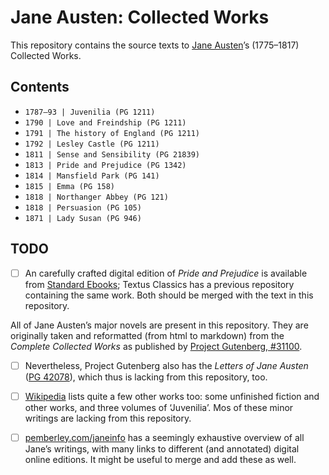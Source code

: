 # Jane Austen: Collected Works

This repository contains the source texts to [Jane Austen](https://en.wikipedia.org/wiki/Jane_Austen)’s (1775–1817) Collected Works.

## Contents

- `1787–93 | Juvenilia (PG 1211)`
- `1790 | Love and Freindship (PG 1211)`
- `1791 | The history of England (PG 1211)`
- `1792 | Lesley Castle (PG 1211)`
- `1811 | Sense and Sensibility (PG 21839)`
- `1813 | Pride and Prejudice (PG 1342)`
- `1814 | Mansfield Park (PG 141)`
- `1815 | Emma (PG 158)`
- `1818 | Northanger Abbey (PG 121)`
- `1818 | Persuasion (PG 105)`
- `1871 | Lady Susan (PG 946)`

## TODO

- [ ] An carefully crafted digital edition of _Pride and Prejudice_ is available from [Standard Ebooks](https://standardebooks.org/ebooks/jane-austen/pride-and-prejudice); Textus Classics has a previous repository containing the same work. Both should be merged with the text in this repository.

All of Jane Austen’s major novels are present in this repository. They are originally taken and reformatted (from html to markdown) from the _Complete Collected Works_ as published by [Project Gutenberg, #31100](https://www.gutenberg.org/ebooks/31100).

- [ ] Nevertheless, Project Gutenberg also has the _Letters of Jane Austen_ ([PG 42078](https://www.gutenberg.org/files/42078/42078-h/42078-h.htm)), which thus is lacking from this repository, too.

- [ ] [Wikipedia](https://en.wikipedia.org/wiki/Jane_Austen#List_of_works) lists quite a few other works too: some unfinished fiction and other works, and three volumes of ‘Juvenilia’. Mos of these minor writings are lacking from this repository.

- [ ] [pemberley.com/janeinfo](http://www.pemberley.com/janeinfo/) has a seemingly exhaustive overview of all Jane’s writings, with many links to different (and annotated) digital online editions. It might be useful to merge and add these as well.
